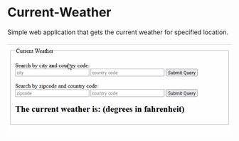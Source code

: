 # Current-Weather
Simple web application that gets the current weather for specified location. 

![](get-weather.gif)
